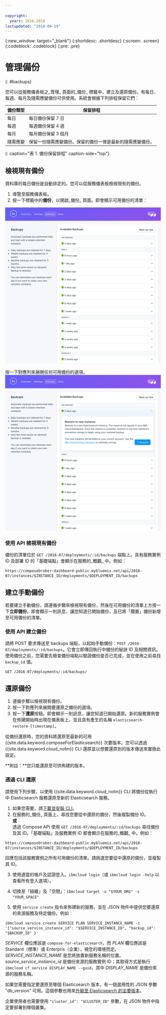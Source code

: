```yaml
---

copyright:
  years: 2016,2018
lastupdated: "2018-04-19"
---
```


{:new_window: target="_blank"}
{:shortdesc: .shortdesc}
{:screen: .screen}
{:codeblock: .codeblock}
{:pre: .pre}

# 管理備份
{: #backups}

您可以從服務儀表板之_管理_ 頁面的_備份_ 標籤中，建立及還原備份。有每日、每週、每月及隨需應變備份可供使用。系統會根據下列排程保留它們：

備份類型|保留排程
----------|-----------
每日|每日備份保留 7 日
每週|每週備份保留 4 週
每月|每月備份保留 3 個月
隨需應變|保留一份隨需應變備份。保留的備份一律是最新的隨需應變備份。
{: caption="表 1. 備份保留排程" caption-side="top"}

## 檢視現有備份

資料庫的每日備份是自動排定的。您可以從服務儀表板檢視現有的備份。

1. 導覽至服務儀表板。
2. 按一下標籤中的**備份**，以開啟_備份_ 頁面。即會顯示可用備份的清單：

  ![可用備份](./images/elastic_search-backups-show.png "可用備份的清單。")

按一下對應列來展開任何可用備份的選項。
  ![備份選項](./images/elastic_search-backups-options.png "備份的選項。") 

### 使用 API 檢視現有備份

備份的清單位於 `GET /2016-07/deployments/:id/backups` 端點上。具有服務實例 ID 及部署 ID 的「基礎端點」會顯示在服務的_概觀_ 中。例如： 
``` 
https://composebroker-dashboard-public.mybluemix.net/api/2016-07/instances/$INSTANCE_ID/deployments/$DEPLOYMENT_ID/backups
```  

## 建立手動備份

若要建立手動備份，請遵循步驟來檢視現有備份，然後在可用備份的清單上方按一下**立即備份**。即會顯示一則訊息，讓您知道已開始備份，且已將「擱置」備份新增至可用備份的清單。

### 使用 API 建立備份

請將 POST 要求傳送至 backups 端點，以起始手動備份：`POST /2016-07/deployments/:id/backups`。它會立即傳回執行中備份的秘訣 ID 及相關資訊。使用備份之前，您需要先檢查備份端點以驗證備份是否已完成，並在使用之前尋找 `backup_id` 值。

```
GET /2016-07/deployments/:id/backups/
```

## 還原備份

1. 遵循步驟以檢視現有備份。
2. 按一下對應列來展開要還原之備份的選項。
3. 按一下**還原**按鈕。即會顯示一則訊息，讓您知道已開始還原。新的服務實例會在佈建開始時出現在儀表板上，並且具有產生的名稱 `elasticsearch-restore-[timestamp]`。

從備份還原時，您的資料將還原至最新的可用 {{site.data.keyword.composeForElasticsearch}} 次要版本。您可以透過 {{site.data.keyword.cloud_notm}} CLI 還原並以想要還原到的版本傳送來置換此設定。

**附註：**您只能還原至可供佈建的版本。

### 透過 CLI 還原

請使用下列步驟，以使用 {{site.data.keyword.cloud_notm}} CLI 將備份從執行中 Elasticsearch 服務還原至新的 Elasticsearch 服務。 
1. 如果您需要，請[下載並安裝 CLI](https://console.{DomainName}/docs/cli/index.html#overview)。 
2. 在服務的_備份_ 頁面上，尋找您要從中還原的備份，然後複製備份 ID。  
  **或**  
  透過 Compose API 使用 `GET /2016-07/deployments/:id/backups` 尋找備份及其 ID。「基礎端點」及服務實例 ID 都會顯示在服務的_概觀_ 中。例如： 
  ``` 
  https://composebroker-dashboard-public.mybluemix.net/api/2016-07/instances/$INSTANCE_ID/deployments/$DEPLOYMENT_ID/backups
  ```  
  回應包括該服務實例之所有可用備份的清單。請挑選您要從中還原的備份，並複製其 ID。

3. 使用適當的帳戶及認證登入。`ibmcloud login`（或 `ibmcloud login -help` 以查看所有登入選項）。

4. 切換至「組織」及「空間」：`ibmcloud target -o "$YOUR_ORG" -s "YOUR_SPACE"`

5. 使用 `service create` 指令來佈建新的服務，並在 JSON 物件中提供您要還原的來源服務及特定備份。例如：
``` 
ibmcloud service create SERVICE PLAN SERVICE_INSTANCE_NAME -c '{"source_service_instance_id": "$SERVICE_INSTANCE_ID", "backup_id": "$BACKUP_ID" }'
```
  _SERVICE_ 欄位應該是 `compose-for-elasticsearch`，而 _PLAN_ 欄位應該是 Standard（標準）或 Enterpris（企業），視您的環境而定。_SERVICE\_INSTANCE\_NAME_ 是您將放置新服務名稱的位置。_source\_service\_instance\_id_ 是備份來源的服務實例 ID；其取得方式是執行 `ibmcloud cf service DISPLAY_NAME --guid`，其中 _DISPLAY\_NAME_ 是備份來源的服務名稱。 

  如果您需要指定要還原至哪個 Elasticsearch 版本，有一個選用性的 JSON 參數 "db_version" 可用。這個參數也用來[升級至 Elasticsearch 的主要版本](./upgrading.html)。
  
  企業使用者也需要使用 `"cluster_id": "$CLUSTER_ID"` 參數，在 JSON 物件中指定要部署到哪個叢集。

